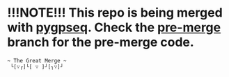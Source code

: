 # !!!NOTE!!! This repo is being merged with [pygpseq](http://github.com/ggirelli/gpseq-img-py). Check the [pre-merge](https://github.com/ggirelli/tiff-tools-gg/tree/pre-merge) branch for the pre-merge code.

```
~ The Great Merge ~
 └[∵┌]└[ ∵ ]┘[┐∵]┘
```